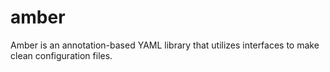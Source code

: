# amber
Amber is an annotation-based YAML library that utilizes interfaces to make clean configuration files.
